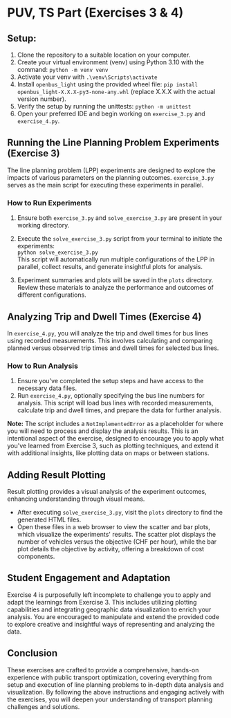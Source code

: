 # PUV, TS Part (Exercises 3 & 4)

## Setup:

1. Clone the repository to a suitable location on your computer.
2. Create your virtual environment (venv) using Python 3.10 with the command: `python -m venv venv`
3. Activate your venv with `.\venv\Scripts\activate`
4. Install `openbus_light` using the provided wheel file: `pip install openbus_light-X.X.X-py3-none-any.whl` (replace X.X.X with the actual version number).
5. Verify the setup by running the unittests: `python -m unittest`
6. Open your preferred IDE and begin working on `exercise_3.py` and `exercise_4.py`.

## Running the Line Planning Problem Experiments (Exercise 3)

The line planning problem (LPP) experiments are designed to explore the impacts of various parameters on the planning outcomes. `exercise_3.py` serves as the main script for executing these experiments in parallel.

### How to Run Experiments

1. Ensure both `exercise_3.py` and `solve_exercise_3.py` are present in your working directory.
2. Execute the `solve_exercise_3.py` script from your terminal to initiate the experiments:
    <br> `python solve_exercise_3.py` <br>
This script will automatically run multiple configurations of the LPP in parallel, collect results, and generate insightful plots for analysis.

3. Experiment summaries and plots will be saved in the `plots` directory. Review these materials to analyze the performance and outcomes of different configurations.

## Analyzing Trip and Dwell Times (Exercise 4)

In `exercise_4.py`, you will analyze the trip and dwell times for bus lines using recorded measurements. This involves calculating and comparing planned versus observed trip times and dwell times for selected bus lines.

### How to Run Analysis

1. Ensure you've completed the setup steps and have access to the necessary data files.
2. Run `exercise_4.py`, optionally specifying the bus line numbers for analysis. This script will load bus lines with recorded measurements, calculate trip and dwell times, and prepare the data for further analysis.

**Note:** The script includes a `NotImplementedError` as a placeholder for where you will need to process and display the analysis results. This is an intentional aspect of the exercise, designed to encourage you to apply what you've learned from Exercise 3, such as plotting techniques, and extend it with additional insights, like plotting data on maps or between stations.

## Adding Result Plotting

Result plotting provides a visual analysis of the experiment outcomes, enhancing understanding through visual means.

- After executing `solve_exercise_3.py`, visit the `plots` directory to find the generated HTML files.
- Open these files in a web browser to view the scatter and bar plots, which visualize the experiments' results. The scatter plot displays the number of vehicles versus the objective (CHF per hour), while the bar plot details the objective by activity, offering a breakdown of cost components.

## Student Engagement and Adaptation

Exercise 4 is purposefully left incomplete to challenge you to apply and adapt the learnings from Exercise 3. This includes utilizing plotting capabilities and integrating geographic data visualization to enrich your analysis. You are encouraged to manipulate and extend the provided code to explore creative and insightful ways of representing and analyzing the data.

## Conclusion

These exercises are crafted to provide a comprehensive, hands-on experience with public transport optimization, covering everything from setup and execution of line planning problems to in-depth data analysis and visualization. By following the above instructions and engaging actively with the exercises, you will deepen your understanding of transport planning challenges and solutions.
